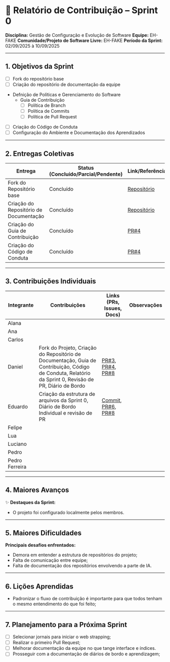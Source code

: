 
# 📝 Relatório de Contribuição – Sprint 0

**Disciplina:** Gestão de Configuração e Evolução de Software
**Equipe:** EH-FAKE
**Comunidade/Projeto de Software Livre:** EH-FAKE
**Período da Sprint:** 02/09/2025 à 10/09/2025

---

## 1. Objetivos da Sprint

- [ ] Fork do repositório base
- [ ] Criação do repositório de documentação da equipe
- Defnição de Políticas e Gerenciamento do Software
  - Guia de Contribuição
    - [ ] Política de Branch
    - [ ] Política de Commits
    - [ ] Política de Pull Request
- [ ] Criação do Código de Conduta
- [ ] Configuração do Ambiente e Documentação dos Aprendizados

---

## 2. Entregas Coletivas

| Entrega             | Status (Concluído/Parcial/Pendente) | Link/Referência        | Observações                       |
| ------------------- | ----------------------------------- | ---------------------- | --------------------------------- |
| Fork do Repositório base               | Concluído | [Repositório](https://github.com/GCES-EhFake-Fork/checkUp)  |              |
| Criação do Repositório de Documentação | Concluído | [Repositório](https://github.com/GCES-EhFake-Fork/docs-interno) |                  |
| Criação do Guia de Contribuição        | Concluído | [PR#4](https://github.com/GCES-EhFake-Fork/docs-interno/pull/4)                      |  |
| Criação do Código de Conduta           | Concluído | [PR#4](https://github.com/GCES-EhFake-Fork/docs-interno/pull/4)                      |  |

---

## 3. Contribuições Individuais

| Integrante     | Contribuições                             | Links (PRs, Issues, Docs) | Observações |
| -------------- | ----------------------------------------- | ------------------------- | ----------- |
| Alana          |                                           |                           |             |
| Ana            |                                           |                           |             |
| Carlos         |                                           |                           |             |
| Daniel         | Fork do Projeto, Criação do Repositório de Documentação, Guia de Contribuição, Código de Conduta, Relatório da Sprint 0, Revisão de PR, Diário de Bordo             | [PR#3](https://github.com/GCES-EhFake-Fork/docs-interno/pull/3), [PR#4](https://github.com/GCES-EhFake-Fork/docs-interno/pull/4), [PR#8](https://github.com/GCES-EhFake-Fork/docs-interno/pull/8)                                     |                                         |
| Eduardo        | Criação da estrutura de arquivos da Sprint 0, Diário de Bordo Individual e revisão de PR                      |     [Commit](https://github.com/GCES-EhFake-Fork/docs-interno/commit/fb46aa7414b99f0c8a4d898c421a7d6fa4c62cd0), [PR#6](https://github.com/GCES-EhFake-Fork/docs-interno/pull/6), [PR#8](https://github.com/GCES-EhFake-Fork/docs-interno/pull/8)                 |             |
| Felipe         |                                           |                           |             |
| Lua            |                                           |                           |             |
| Luciano        |                                           |                           |             |
| Pedro          |                                           |                           |             |
| Pedro Ferreira |                                           |                           |             |

---

## 4. Maiores Avanços

✨ **Destaques da Sprint:**

- O projeto foi configurado localmente pelos membros.

---

## 5. Maiores Dificuldades

**Principais desafios enfrentados:**

- Demora em entender a estrutura de repositórios do projeto;
- Falta de comunicação entre equipe;
- Falta de documentação dos repositórios envolvendo a parte de IA.

---

## 6. Lições Aprendidas

- Padronizar o fluxo de contribuição é importante para que todos tenham o mesmo entendimento do que foi feito;

---

## 7. Planejamento para a Próxima Sprint

- [ ] Selecionar jornais para iniciar o web strapping;
- [ ] Realizar o primeiro Pull Request;
- [ ] Melhorar documentação da equipe no que tange interface e índices.
- [ ] Prosseguir com a documentação de diários de bordo e aprendizagem;
